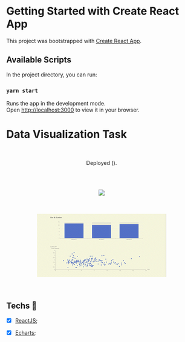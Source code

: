 # Getting Started with Create React App

This project was bootstrapped with [Create React App](https://github.com/facebook/create-react-app).

## Available Scripts

In the project directory, you can run:

### `yarn start`

Runs the app in the development mode.\
Open [http://localhost:3000](http://localhost:3000) to view it in your browser.

# **Data Visualization Task**


<br>





<p align="center">
  Deployed ().
</p>

<br>





<br>

<p align="center">
  <img src="src\assets\![Capture](https://user-images.githubusercontent.com/66674173/199969939-b1fc82e4-2787-4c1b-bf08-1ddd456bca20.PNG)
"/>
</p>

<br>

<p align="center">
  <img src="src\assets\video-convert-1667562776367_AdobeExpress.gif"/>
</p>

<br>

## Techs :rocket:

- [x] [ReactJS](https://reactjs.org);
- [x] [Echarts](https://echarts.apache.org/en/index.html);


<br>
